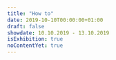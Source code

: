 ```yaml
---
title: "How to"
date: 2019-10-10T00:00:00+01:00
draft: false
showdate: 10.10.2019 - 13.10.2019
isExhibition: true
noContentYet: true
---
```

